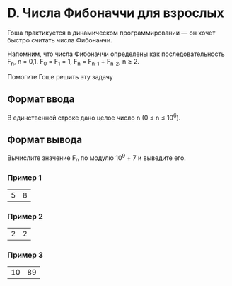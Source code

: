 # D. Числа Фибоначчи для взрослых

Гоша практикуется в динамическом программировании — он хочет быстро считать числа Фибоначчи.

Напомним, что числа Фибоначчи определены как последовательность F<sub>n</sub>, n = 0,1. 
F<sub>0</sub> = F<sub>1</sub> = 1, F<sub>n</sub> = F<sub>n-1</sub> + F<sub>n-2</sub>, n ≥ 2.

Помогите Гоше решить эту задачу

## Формат ввода

В единственной строке дано целое число n (0 ≤ n ≤ 10<sup>6</sup>).

## Формат вывода

Вычислите значение F<sub>n</sub> по модулю 10<sup>9</sup> + 7 и выведите его.

### Пример 1

<table><tr>
<td>
5
</td>
<td>
8
</td>
</tr></table>

### Пример 2

<table><tr>
<td>
2
</td>
<td>
2
</td>
</tr></table>

### Пример 3

<table><tr>
<td>
10
</td>
<td>
89
</td>
</tr></table>